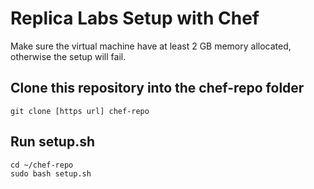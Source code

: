 # Replica Labs Setup with Chef #

Make sure the virtual machine have at least 2 GB memory allocated, otherwise the setup will fail.  

## Clone this repository into the chef-repo folder ##
```
git clone [https url] chef-repo
```

## Run setup.sh ##
```
cd ~/chef-repo
sudo bash setup.sh
```